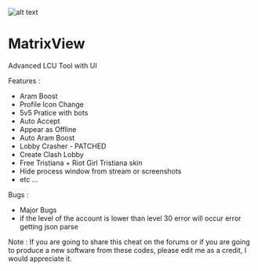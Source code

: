 ![alt text](https://raw.githubusercontent.com/Lufzys/MatrixView/main/MatrixView.ico?raw=true) 
# MatrixView
Advanced LCU Tool with UI

Features :
- Aram Boost
- Profile Icon Change
- 5v5 Pratice with bots
- Auto Accept
- Appear as Offline
- Auto Aram Boost
- Lobby Crasher - PATCHED
- Create Clash Lobby
- Free Tristiana + Riot Girl Tristiana skin
- Hide process window from stream or screenshots
- etc ...

Bugs :
 - Major Bugs
 - if the level of the account is lower than level 30 error will occur error getting json parse

Note : If you are going to share this cheat on the forums or if you are going to produce a new software from these codes, please edit me as a credit, I would appreciate it.
